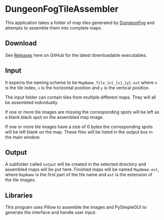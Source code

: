 # DungeonFogTileAssembler

This application takes a folder of map tiles generated by [DungeonFog](https://dungeonfog.com) and attempts to assemble them into complete maps.

## Download
See [Releases](https://github.com/Forecaster/DungeonFogTileAssembler/releases) here on GitHub for the latest downloadable executables.

## Input
It expects the naming scheme to be `MapName_Tile_{n}_{x},{y}.ext` where `n` is the tile index, `x` is the horizontal position and `y` is the vertical position.

The input folder can contain tiles from multiple different maps. They will all be assembled individually.

If one or more tile images are missing the corresponding spots will be left as a blank black spot on the assembled map image.

If one or more tile images have a size of 0 bytes the corresponding spots will be left blank on the map. These files will be listed in the output box in the main window.

## Output
A subfolder called `output` will be created in the selected directory and assembled maps will be put here. Finished maps will be named `MapName.ext`, where `MapName` is the first part of the tile name and `ext` is the extension of the tile images.

## Libraries
This program uses Pillow to assemble the images and PySimpleGUI to generate the interface and handle user input.
